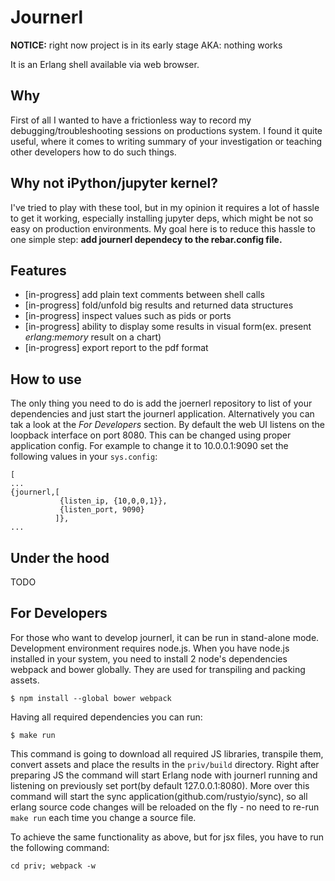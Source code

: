 # Journerl

**NOTICE:** right now project is in its early stage AKA: nothing works

It is an Erlang shell available via web browser.

## Why

First of all I wanted to have a frictionless way to record my debugging/troubleshooting
sessions on productions system. I found it quite useful, where it comes to writing
summary of your investigation or teaching other developers how to do such things.

## Why not iPython/jupyter kernel?

I've tried to play with these tool, but in my opinion it requires a lot of hassle
to get it working, especially installing jupyter deps, which might be not so easy
on production environments. My goal here is to reduce this hassle to one simple step:
**add journerl dependecy to the rebar.config file.**

## Features

* [in-progress] add plain text comments between shell calls
* [in-progress] fold/unfold big results and returned data structures
* [in-progress] inspect values such as pids or ports
* [in-progress] ability to display some results in visual form(ex. present
*erlang:memory* result on a chart)
* [in-progress] export report to the pdf format

## How to use

The only thing you need to do is add the joernerl repository to list of your dependencies
and just start the journerl application. Alternatively you can tak a look at the
*For Developers* section. By default the web UI listens on the loopback
interface on port 8080. This can be changed using proper application config. For
example to change it  to 10.0.0.1:9090 set the following values in your `sys.config`:

```
[
...
{journerl,[
           {listen_ip, {10,0,0,1}},
           {listen_port, 9090}
          ]},
...
```

## Under the hood

TODO

## For Developers

For those who want to develop journerl, it can be run in stand-alone mode. Development
environment requires node.js. When you have node.js installed in your system, you need
to install 2 node's dependencies webpack and bower globally. They are used for transpiling
and packing assets.

`$ npm install --global bower webpack`

Having all required dependencies you can run:

`$ make run`

This command is going to download all required JS libraries, transpile them, convert
assets and place the results in the `priv/build` directory. Right after preparing JS
the command will start Erlang node with journerl running and listening on previously
set port(by default 127.0.0.1:8080). More over this command will start the sync
application(github.com/rustyio/sync), so all erlang source code changes will be
reloaded on the fly - no need to re-run `make run` each time you change a source
file.

To achieve the same functionality as above, but for jsx files, you have to run the
following command:

`cd priv; webpack -w`

